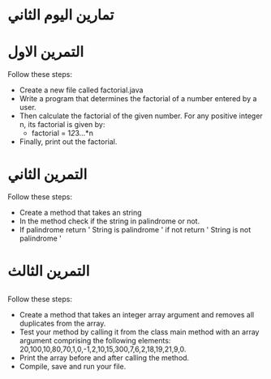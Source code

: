 # تمارين اليوم الثاني


# التمرين الاول
Follow these steps:
- Create a new file called factorial.java
- Write a program that determines the factorial of a number entered by a user.
- Then calculate the factorial of the given number. For any positive integer n, its factorial is given by:
    - factorial = 1*2*3...*n
- Finally, print out the factorial.
# التمرين الثاني

Follow these steps:
- Create a method that takes an string
- In the method check if the string in palindrome or not.
- If palindrome return ' String is palindrome ' if not return '  String is not palindrome '
# التمرين الثالث
## 

Follow these steps:
- Create a method that takes an integer array argument and removes all duplicates from the array.
- Test your method by calling it from the class main method with an array argument comprising the following elements: 20,100,10,80,70,1,0,-1,2,10,15,300,7,6,2,18,19,21,9,0.
- Print the array before and after calling the method.
- Compile, save and run your file.

